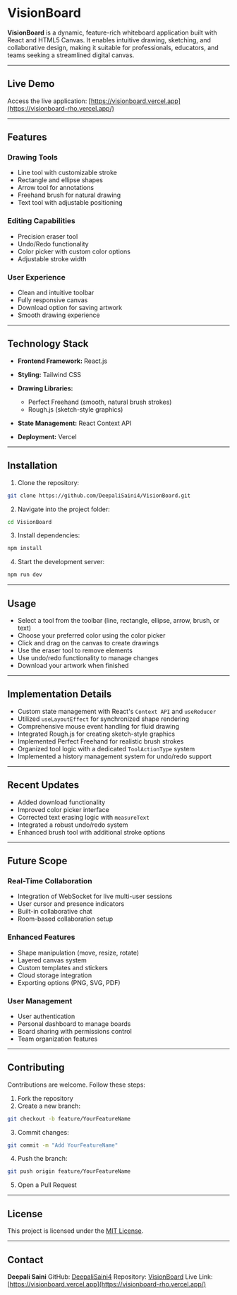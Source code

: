 # VisionBoard

**VisionBoard** is a dynamic, feature-rich whiteboard application built with React and HTML5 Canvas. It enables intuitive drawing, sketching, and collaborative design, making it suitable for professionals, educators, and teams seeking a streamlined digital canvas.

---

## Live Demo

Access the live application: [https://visionboard.vercel.app](https://visionboard-rho.vercel.app/)

---

## Features

### Drawing Tools

* Line tool with customizable stroke
* Rectangle and ellipse shapes
* Arrow tool for annotations
* Freehand brush for natural drawing
* Text tool with adjustable positioning

### Editing Capabilities

* Precision eraser tool
* Undo/Redo functionality
* Color picker with custom color options
* Adjustable stroke width

### User Experience

* Clean and intuitive toolbar
* Fully responsive canvas
* Download option for saving artwork
* Smooth drawing experience

---

## Technology Stack

* **Frontend Framework:** React.js
* **Styling:** Tailwind CSS
* **Drawing Libraries:**

  * Perfect Freehand (smooth, natural brush strokes)
  * Rough.js (sketch-style graphics)
* **State Management:** React Context API
* **Deployment:** Vercel

---

## Installation

1. Clone the repository:

```bash
git clone https://github.com/DeepaliSaini4/VisionBoard.git
```

2. Navigate into the project folder:

```bash
cd VisionBoard
```

3. Install dependencies:

```bash
npm install
```

4. Start the development server:

```bash
npm run dev
```

---

## Usage

* Select a tool from the toolbar (line, rectangle, ellipse, arrow, brush, or text)
* Choose your preferred color using the color picker
* Click and drag on the canvas to create drawings
* Use the eraser tool to remove elements
* Use undo/redo functionality to manage changes
* Download your artwork when finished

---

## Implementation Details

* Custom state management with React's `Context API` and `useReducer`
* Utilized `useLayoutEffect` for synchronized shape rendering
* Comprehensive mouse event handling for fluid drawing
* Integrated Rough.js for creating sketch-style graphics
* Implemented Perfect Freehand for realistic brush strokes
* Organized tool logic with a dedicated `ToolActionType` system
* Implemented a history management system for undo/redo support

---

## Recent Updates

* Added download functionality
* Improved color picker interface
* Corrected text erasing logic with `measureText`
* Integrated a robust undo/redo system
* Enhanced brush tool with additional stroke options

---

## Future Scope

### Real-Time Collaboration

* Integration of WebSocket for live multi-user sessions
* User cursor and presence indicators
* Built-in collaborative chat
* Room-based collaboration setup

### Enhanced Features

* Shape manipulation (move, resize, rotate)
* Layered canvas system
* Custom templates and stickers
* Cloud storage integration
* Exporting options (PNG, SVG, PDF)

### User Management

* User authentication
* Personal dashboard to manage boards
* Board sharing with permissions control
* Team organization features

---

## Contributing

Contributions are welcome. Follow these steps:

1. Fork the repository
2. Create a new branch:

```bash
git checkout -b feature/YourFeatureName
```

3. Commit changes:

```bash
git commit -m "Add YourFeatureName"
```

4. Push the branch:

```bash
git push origin feature/YourFeatureName
```

5. Open a Pull Request

---

## License

This project is licensed under the [MIT License](LICENSE).

---

## Contact

**Deepali Saini**
GitHub: [DeepaliSaini4](https://github.com/DeepaliSaini4)
Repository: [VisionBoard](https://github.com/DeepaliSaini4/VisionBoard)
Live Link: [https://visionboard.vercel.app](https://visionboard-rho.vercel.app/)

